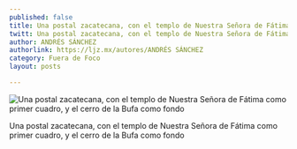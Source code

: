 ```yaml
---
published: false
title: Una postal zacatecana, con el templo de Nuestra Señora de Fátima como primer cuadro, y el cerro de la Bufa como fondo
twitt: Una postal zacatecana, con el templo de Nuestra Señora de Fátima como primer cuadro, y el cerro de la Bufa como fondo
author: ANDRÉS SÁNCHEZ
authorlink: https://ljz.mx/autores/ANDRÉS SÁNCHEZ
category: Fuera de Foco
layout: posts

---
```


![Una postal zacatecana, con el templo de Nuestra Señora de Fátima como primer cuadro, y el cerro de la Bufa como fondo](http://i.imgur.com/1XOjjUIm.jpg)

Una postal zacatecana, con el templo de Nuestra Señora de Fátima como primer cuadro, y el cerro de la Bufa como fondo
